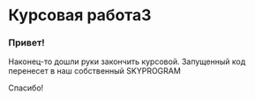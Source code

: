 # Курсовая работа3

### Привет!
Наконец-то дошли руки закончить курсовой.
Запущенный код перенесет в наш собственный SKYPROGRAM

Спасибо!




